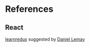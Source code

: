 References
======

## React
[learnredux](https://learnredux.com/) suggested by [Daniel Lemay](https://twitter.com/dslemay)

